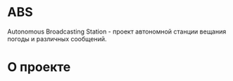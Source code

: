 # ABS
 Autonomous Broadcasting Station - проект автономной станции вещания погоды и различных сообщений.
# О проекте
